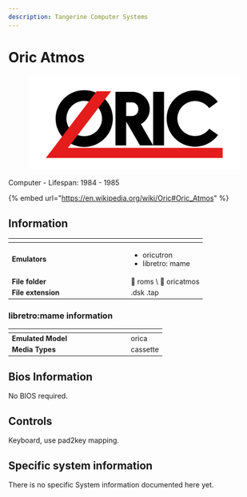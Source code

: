 ```yaml
---
description: Tangerine Computer Systems
---
```


# Oric Atmos

<div align="left">

<figure><img src="https://raw.githubusercontent.com/fabricecaruso/es-theme-carbon/52ff37c9e265587d006945a2ba695b5a962b3a3d/art/logos/oric.svg" alt=""><figcaption></figcaption></figure>

</div>

Computer - Lifespan: 1984 - 1985

{% embed url="https://en.wikipedia.org/wiki/Oric#Oric_Atmos" %}

## Information

<table data-header-hidden><thead><tr><th width="224"></th><th></th></tr></thead><tbody><tr><td><strong>Emulators</strong></td><td><ul><li>oricutron</li><li>libretro: mame</li></ul></td></tr><tr><td><strong>File folder</strong></td><td><span data-gb-custom-inline data-tag="emoji" data-code="1f4c2">📂</span> roms \ <span data-gb-custom-inline data-tag="emoji" data-code="1f4c2">📂</span> oricatmos</td></tr><tr><td><strong>File extension</strong></td><td>.dsk .tap</td></tr></tbody></table>

### libretro:mame information

<table data-header-hidden><thead><tr><th width="224"></th><th></th></tr></thead><tbody><tr><td><strong>Emulated Model</strong></td><td>orica</td></tr><tr><td><strong>Media Types</strong></td><td>cassette</td></tr></tbody></table>

## Bios Information

No BIOS required.

## Controls

Keyboard, use pad2key mapping.

## Specific system information

There is no specific System information documented here yet.

